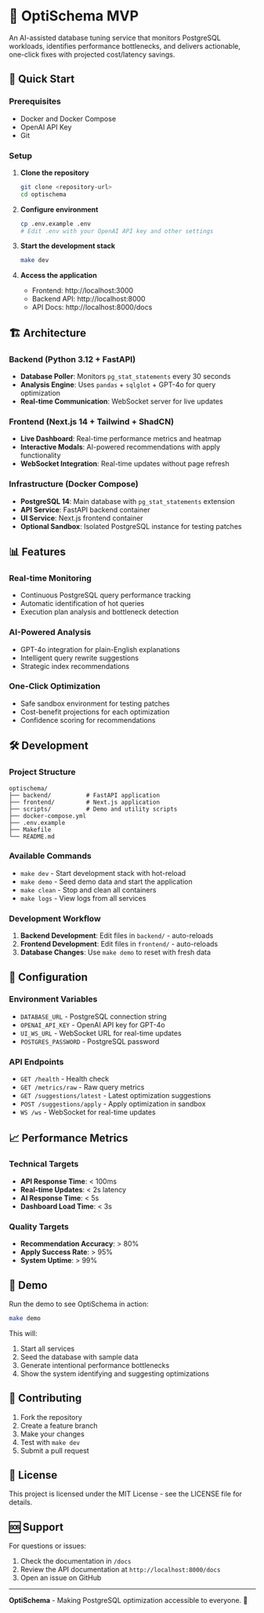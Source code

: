 # 🎯 OptiSchema MVP

An AI-assisted database tuning service that monitors PostgreSQL workloads, identifies performance bottlenecks, and delivers actionable, one-click fixes with projected cost/latency savings.

## 🚀 Quick Start

### Prerequisites
- Docker and Docker Compose
- OpenAI API Key
- Git

### Setup
1. **Clone the repository**
   ```bash
   git clone <repository-url>
   cd optischema
   ```

2. **Configure environment**
   ```bash
   cp .env.example .env
   # Edit .env with your OpenAI API key and other settings
   ```

3. **Start the development stack**
   ```bash
   make dev
   ```

4. **Access the application**
   - Frontend: http://localhost:3000
   - Backend API: http://localhost:8000
   - API Docs: http://localhost:8000/docs

## 🏗️ Architecture

### Backend (Python 3.12 + FastAPI)
- **Database Poller**: Monitors `pg_stat_statements` every 30 seconds
- **Analysis Engine**: Uses `pandas` + `sqlglot` + GPT-4o for query optimization
- **Real-time Communication**: WebSocket server for live updates

### Frontend (Next.js 14 + Tailwind + ShadCN)
- **Live Dashboard**: Real-time performance metrics and heatmap
- **Interactive Modals**: AI-powered recommendations with apply functionality
- **WebSocket Integration**: Real-time updates without page refresh

### Infrastructure (Docker Compose)
- **PostgreSQL 14**: Main database with `pg_stat_statements` extension
- **API Service**: FastAPI backend container
- **UI Service**: Next.js frontend container
- **Optional Sandbox**: Isolated PostgreSQL instance for testing patches

## 📊 Features

### Real-time Monitoring
- Continuous PostgreSQL query performance tracking
- Automatic identification of hot queries
- Execution plan analysis and bottleneck detection

### AI-Powered Analysis
- GPT-4o integration for plain-English explanations
- Intelligent query rewrite suggestions
- Strategic index recommendations

### One-Click Optimization
- Safe sandbox environment for testing patches
- Cost-benefit projections for each optimization
- Confidence scoring for recommendations

## 🛠️ Development

### Project Structure
```
optischema/
├── backend/          # FastAPI application
├── frontend/         # Next.js application
├── scripts/          # Demo and utility scripts
├── docker-compose.yml
├── .env.example
├── Makefile
└── README.md
```

### Available Commands
- `make dev` - Start development stack with hot-reload
- `make demo` - Seed demo data and start the application
- `make clean` - Stop and clean all containers
- `make logs` - View logs from all services

### Development Workflow
1. **Backend Development**: Edit files in `backend/` - auto-reloads
2. **Frontend Development**: Edit files in `frontend/` - auto-reloads
3. **Database Changes**: Use `make demo` to reset with fresh data

## 🔧 Configuration

### Environment Variables
- `DATABASE_URL` - PostgreSQL connection string
- `OPENAI_API_KEY` - OpenAI API key for GPT-4o
- `UI_WS_URL` - WebSocket URL for real-time updates
- `POSTGRES_PASSWORD` - PostgreSQL password

### API Endpoints
- `GET /health` - Health check
- `GET /metrics/raw` - Raw query metrics
- `GET /suggestions/latest` - Latest optimization suggestions
- `POST /suggestions/apply` - Apply optimization in sandbox
- `WS /ws` - WebSocket for real-time updates

## 📈 Performance Metrics

### Technical Targets
- **API Response Time**: < 100ms
- **Real-time Updates**: < 2s latency
- **AI Response Time**: < 5s
- **Dashboard Load Time**: < 3s

### Quality Targets
- **Recommendation Accuracy**: > 80%
- **Apply Success Rate**: > 95%
- **System Uptime**: > 99%

## 🧪 Demo

Run the demo to see OptiSchema in action:

```bash
make demo
```

This will:
1. Start all services
2. Seed the database with sample data
3. Generate intentional performance bottlenecks
4. Show the system identifying and suggesting optimizations

## 🤝 Contributing

1. Fork the repository
2. Create a feature branch
3. Make your changes
4. Test with `make dev`
5. Submit a pull request

## 📄 License

This project is licensed under the MIT License - see the LICENSE file for details.

## 🆘 Support

For questions or issues:
1. Check the documentation in `/docs`
2. Review the API documentation at `http://localhost:8000/docs`
3. Open an issue on GitHub

---

**OptiSchema** - Making PostgreSQL optimization accessible to everyone. 🚀 